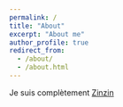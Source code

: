```yaml
---
permalink: /
title: "About"
excerpt: "About me"
author_profile: true
redirect_from: 
  - /about/
  - /about.html
---
```


Je suis complètement [Zinzin](https://www.youtube.com/channel/UC1N9FiELZZVt8WbRT3B4FAw)
